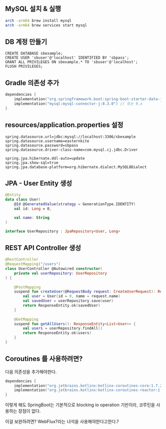 

## MySQL 설치 & 실행
```sh
arch -arm64 brew install mysql
arch -arm64 brew services start mysql
```

## DB 계정 만들기 
```mysql
CREATE DATABASE sbexample;
CREATE USER 'sbuser'@'localhost' IDENTIFIED BY 'sbpass';
GRANT ALL PRIVILEGES ON sbexample.* TO 'sbuser'@'localhost';
FLUSH PRIVILEGES;
```

## Gradle 의존성 추가
```kotlin
dependencies {
    implementation("org.springframework.boot:spring-boot-starter-data-jpa")
    implementation("mysql:mysql-connector-j:8.3.0") // 또는 9.x
}
```

## resources/application.properties 설정
```
spring.datasource.url=jdbc:mysql://localhost:3306/sbexample  
spring.datasource.username=easternkite  
spring.datasource.password=sbpass  
spring.datasource.driver-class-name=com.mysql.cj.jdbc.Driver  
  
spring.jpa.hibernate.ddl-auto=update  
spring.jpa.show-sql=true  
spring.jpa.database-platform=org.hibernate.dialect.MySQL8Dialect
```

## JPA - User Entity 생성
```kotlin
@Entity
data class User(
    @Id @GeneratedValue(strategy = GenerationType.IDENTITY)
    val id: Long = 0,

    val name: String
)

interface UserRepository : JpaRepository<User, Long>
```

## REST API  Controller 생성 
```kotlin
@RestController  
@RequestMapping("/users")  
class UserController @Autowired constructor(  
    private val userRepository: UserRepository  
) {  
  
    @PostMapping  
    suspend fun createUser(@RequestBody request: CreateUserRequest): ResponseEntity<User> {  
        val user = User(id = 0, name = request.name)  
        val savedUser = userRepository.save(user)  
        return ResponseEntity.ok(savedUser)  
    }  
  
    @GetMapping  
    suspend fun getAllUsers(): ResponseEntity<List<User>> {  
        val users = userRepository.findAll()  
        return ResponseEntity.ok(users)  
    }  
}
```

## Coroutines 를 사용하려면? 
다음 의존성을 추가해야한다.
```kotlin
dependencies {
    implementation("org.jetbrains.kotlinx:kotlinx-coroutines-core:1.7.2") // 코루틴 라이브러리  
    implementation("org.jetbrains.kotlinx:kotlinx-coroutines-reactor:1.7.2") // 코루틴 reactor 라이브러리
}
```

이렇게 해도 SpringBoot는 기본적으로 blocking io operation 기반이라, 코루틴을 사용하는 장점이 없다.

이걸 보완하려면? WebFlux?라는 녀석을 사용해야한다고한다.?
